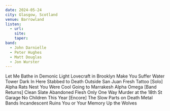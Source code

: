 ```yaml
---
date: 2024-05-24
city: Glasgow, Scotland
venue: Barrowland
listen:
  - url: 
    site: 
    taper: 
band:
  - John Darnielle
  - Peter Hughes
  - Matt Douglas
  - Jon Wurster
---
```

Let Me Bathe in Demonic Light
Lovecraft in Brooklyn
Make You Suffer
Water Tower
Dark In Here
Stabbed to Death Outside San Juan
Fresh Tattoo
[Solo]
Alpha Rats Nest
You Were Cool
Going to Marrakesh
Alpha Omega
[Band Returns]
Clean Slate
Abandoned Flesh
Only One Way
Murder at the 18th St Garage
No Children
This Year
[Encore]
The Slow Parts on Death Metal Bands
Incandescent Ruins
You or Your Memory
Up the Wolves

